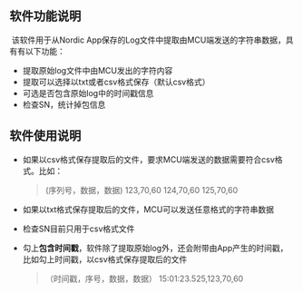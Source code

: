 ## 软件功能说明

![]()
该软件用于从Nordic App保存的Log文件中提取由MCU端发送的字符串数据，具有有以下功能：

* 提取原始log文件中由MCU发出的字符内容
* 提取可以选择以txt或者csv格式保存（默认csv格式）
* 可选是否包含原始log中的时间戳信息
* 检查SN，统计掉包信息

## 软件使用说明
* 如果以csv格式保存提取后的文件，要求MCU端发送的数据需要符合csv格式。比如：
  > (序列号，数据，数据)
  > 123,70,60
  > 124,70,60
  > 125,70,60

* 如果以txt格式保存提取后的文件，MCU可以发送任意格式的字符串数据
  
* 检查SN目前只用于csv格式文件

* 勾上**包含时间戳**，软件除了提取原始log外，还会附带由App产生的时间戳，比如勾上时间戳，以csv格式保存提取后的文件
  > （时间戳，序号，数据，数据）
  > 15:01:23.525,123,70,60
